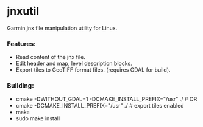 # jnxutil
Garmin jnx file manipulation utility for Linux. 
### Features: 
* Read content of the jnx file. 
* Edit header and map, level description blocks. 
* Export tiles to GeoTIFF format files. (requires GDAL for build). 
### Building:
* cmake -DWITHOUT_GDAL=1 -DCMAKE_INSTALL_PREFIX="/usr" ./ # 
OR
* cmake -DCMAKE_INSTALL_PREFIX="/usr" ./  # export tiles enabled
* make
* sudo make install
